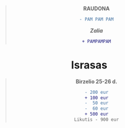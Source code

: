 <center>

> **RAUDONA**
> ```diff
> - PAM PAM PAM
>  ```
> ***Zalia***
>```diff
> + PAMPAMPAM
> ```
# Israsas
> **Birzelio 25-26 d.**
> ```diff
> - 200 eur
> + 100 eur
> -  50 eur
> -  60 eur
> + 500 eur
> Likutis - 900 eur
>  ``` 
</center>